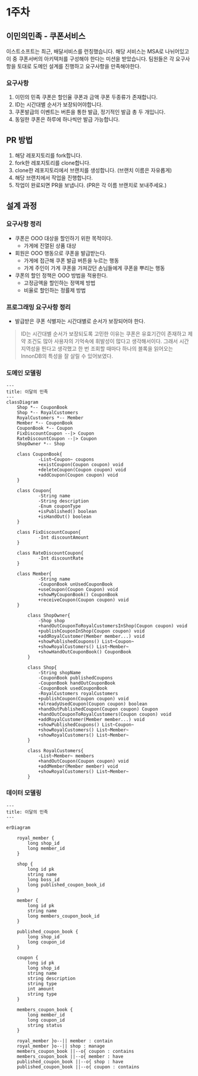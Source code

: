 # 1주차 
## 이민의민족 - 쿠폰서비스 
이스트소프트는 최근, 배달서비스를 런칭했습니다. 해당 서비스는 MSA로 나뉘어있고 이 중 쿠폰서버의 아키텍처를 구성해야 한다는 미션을 받았습니다.
팀원들은 각 요구사항을 토대로 도메인 설계를 진행하고 요구사항을 만족해야한다. 

### 요구사항 
1. 이민의 민족 쿠폰은 할인율 쿠폰과 금액 쿠폰 두종류가 존재합니다.
2. ID는 시간대별 순서가 보장되어야합니다.
3. 쿠폰발급의 이벤트는 버튼을 통한 발급, 정기적인 발급 총 두 개입니다.
4. 동일한 쿠폰은 하루에 하나씩만 발급 가능합니다.


## PR 방법
1. 해당 레포지토리를 fork합니다.
2. fork한 레포지토리를 clone합니다.
3. clone한 레포지토리에서 브랜치를 생성합니다. (브랜치 이름은 자유롭게)
4. 해당 브랜치에서 작업을 진행합니다.
5. 작업이 완료되면 PR을 보냅니다. (PR은 각 이름 브랜치로 보내주세요.)

## 설계 과정

### 요구사항 정리

- 쿠폰은 OOO 대상을 할인하기 위한 목적이다.
    - 가게에 진열된 상품 대상
- 회원은 OOO 행동으로 쿠폰을 발급받는다.
    - 가게에 접근해 쿠폰 발급 버튼을 누르는 행동
    - 가게 주인이 가게 쿠폰을 가져갔던 손님들에게 쿠폰을 뿌리는 행동
- 쿠폰의 할인 정책은 OOO 방법을 적용한다.
    - 고정금액을 할인하는 정액제 방법
    - 비율로 할인하는 정률제 방법

### 프로그래밍 요구사항 정리

- 발급받은 쿠폰 식별자는 시간대별로 순서가 보장되어야 한다.

> ID는 시간대별 순서가 보장되도록 고민한 이유는 쿠폰은 유효기간이 존재하고 제약 조건도 많아 사용자의 기억속에 휘발성이 많다고 생각해서이다. 그래서 시간 지역성을 띈다고 생각했고 한 번 조회할 때마다 하나의 블록을 읽어오는 InnonDB의 특성을 잘 살릴 수 있어보였다.

### 도메인 모델링

```mermaid
---
title: 이달의 민족
---
classDiagram
    Shop *-- CouponBook
    Shop *-- RoyalCustomers
    RoyalCustomers *-- Member
    Member *-- CouponBook
    CouponBook *-- Coupon
    FixDiscountCoupon --|> Coupon
    RateDiscountCoupon --|> Coupon
    ShopOwner *-- Shop

    class CouponBook{
			-List~Coupon~ coupons
			+existCoupon(Coupon coupon) void
			+deleteCoupon(Coupon coupon) void
			+addCoupon(Coupon coupon) void
    }

    class Coupon{
			-String name
			-String description
			-Enum couponType
			+isPublished() boolean
			+isHandOut() boolean
    }

    class FixDiscountCoupon{
			-Int discountAmount
    }

    class RateDiscountCoupon{
			-Int discountRate
    }

    class Member{
			-String name
			-CouponBook unUsedCouponBook
			+useCoupon(Coupon Coupon) void
			+showMyCouponBook() CouponBook
			+receiveCoupon(Coupon coupon) void
    }

		class ShopOwner{
			-Shop shop
			+handOutCouponToRoyalCustomersInShop(Coupon coupon) void
			+publishCouponInShop(Coupon coupon) void
			+addRoyalCustomer(Member member...) void
			+showPublishedCoupons() List~Coupon~
			+showRoyalCustomers() List~Member~
			+showHandOutCouponBook() CouponBook
		}

		class Shop{
			-String shopName
			-CouponBook publishedCoupons
            -CouponBook handOutCouponBook
			-CouponBook usedCouponBook
			-RoyalCustomers royalCustomers
			+publishCoupon(Coupon coupon) void
			+alreadyUsedCoupon(Coupon coupon) boolean
			+handOutPublishedCoupon(Coupon coupon) Coupon
			+handOutCouponToRoyalCustomers(Coupon coupon) void
            +addRoyalCustomer(Member member...) void
			+showPublishedCoupons() List~Coupon~
            +showRoyalCustomers() List~Member~
			+showRoyalCustomers() List~Member~
		}

		class RoyalCustomers{
			-List~Member~ members
			+handOutCoupon(Coupon coupon) void
			+addMember(Member member) void
			+showRoyalCustomers() List~Member~
		}

```


### 데이터 모델링

```mermaid
---
title: 이달의 민족
---

erDiagram

	royal_member {
		long shop_id
		long member_id
	}

	shop {
		long id pk
		string name
		long boss_id
		long published_coupon_book_id
	}

	member {
		long id pk
		string name
		long members_coupon_book_id
	}

	published_coupon_book {
		long shop_id
		long coupon_id
	}

	coupon {
		long id pk
		long shop_id
		string name
		string description
		string type
		int amount
		string type
	}	

	members_coupon_book {
		long member_id
		long coupon_id
		string status
	}

	royal_member }o--|| member : contain
	royal_member }o--|| shop : manage
	members_coupon_book ||--o{ coupon : contains
	members_coupon_book ||--o{ member : have
	published_coupon_book ||--o{ shop : have
	published_coupon_book ||--o{ coupon : contains
```